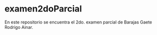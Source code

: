 # examen2doParcial
En este repositorio se encuentra el 2do. examen parcial de Barajas Gaete Rodrigo Ainar.

